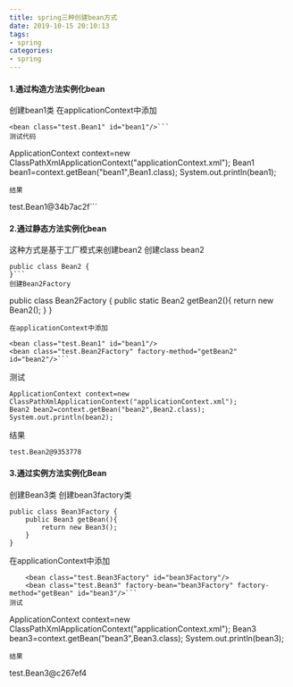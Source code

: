 ```yaml
---
title: spring三种创建bean方式
date: 2019-10-15 20:10:13
tags:
- spring
categories:
- spring
---
```

#### 1.通过构造方法实例化bean   

创建bean1类
在applicationContext中添加
```
<bean class="test.Bean1" id="bean1"/>```
测试代码
```
ApplicationContext context=new ClassPathXmlApplicationContext("applicationContext.xml");
Bean1 bean1=context.getBean("bean1",Bean1.class);
System.out.println(bean1);
```
结果
```
test.Bean1@34b7ac2f```

#### 2.通过静态方法实例化bean

这种方式是基于工厂模式来创建bean2
创建class bean2
```
public class Bean2 {
}```
创建Bean2Factory
```
public class Bean2Factory {
    public static Bean2 getBean2(){
        return new Bean2();
    }
}
```
在applicationContext中添加
```
    <bean class="test.Bean1" id="bean1"/>
    <bean class="test.Bean2Factory" factory-method="getBean2" id="bean2"/>```
测试
```
ApplicationContext context=new ClassPathXmlApplicationContext("applicationContext.xml");
Bean2 bean2=context.getBean("bean2",Bean2.class);
System.out.println(bean2);
```
结果
```
test.Bean2@9353778
```
#### 3.通过实例方法实例化Bean  

创建Bean3类
创建bean3factory类
```
public class Bean3Factory {
    public Bean3 getBean(){
        return new Bean3();
    }
}
```
在applicationContext中添加
```
    <bean class="test.Bean3Factory" id="bean3Factory"/>
    <bean class="test.Bean3" factory-bean="bean3Factory" factory-method="getBean" id="bean3"/>```
测试
```
ApplicationContext context=new ClassPathXmlApplicationContext("applicationContext.xml");
Bean3 bean3=context.getBean("bean3",Bean3.class);
System.out.println(bean3);
```
结果
```
test.Bean3@c267ef4
```

